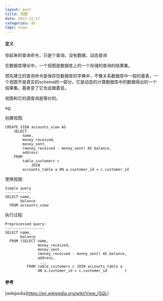 ```yaml
---
layout: post
title: 视图
date: 2015-12-27
categories: db
tags: view
---
```



#### 定义

存起来的查询命令，只是个查询，没有数据，动态查询

在数据库理论中，一个视图是数据库上的一个存储的查询的结果集。

预先建立的查询命令是保存在数据库的字典中，不像关系数据库中一般的基表，一个视图不是真实的schema的一部分，它是动态的计算数据库中的数据得出的一个结果集。基表变了它也会跟着变。

视图和它的源查询是等价的。

eg:

创建视图:

    CREATE VIEW accounts_view AS
        SELECT 
            name,
            money_received,
            money_sent,
            (money_received - money_sent) AS balance,
            address
        FROM
            table_customers c
                JOIN
            accounts_table a ON a.customer_id = c.customer_id

使用视图:

    Simple query
    ------------
    SELECT name,
           balance
      FROM accounts_view

执行过程:

    Preprocessed query:
    ------------------
    SELECT name,
           balance
      FROM (SELECT name,
                   money_received,
                   money_sent,
                   (money_received - money_sent) AS balance,
                   address,
                    ...
              FROM table_customers c JOIN accounts_table a
                   ON a.customer_id = c.customer_id        )
    
#### 参考

[wikipedia]<https://en.wikipedia.org/wiki/View_(SQL)>
